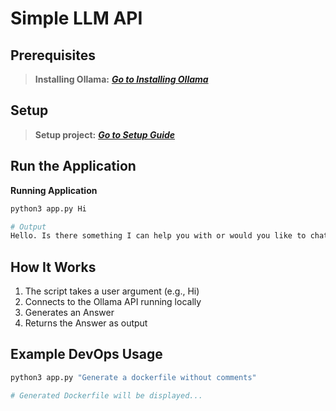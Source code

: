 # Simple LLM API

## Prerequisites

 > **Installing Ollama:** ***[Go to Installing Ollama](../../README.md)***

## Setup

 > **Setup project:** ***[Go to Setup Guide](../README.md)***



## Run the Application

**Running Application**
  ```bash
  python3 app.py Hi
  ```

  ``` bash
  # Output
  Hello. Is there something I can help you with or would you like to chat?
   ```

##  How It Works

1. The script takes a user argument (e.g., Hi)
2. Connects to the Ollama API running locally
3. Generates an Answer
4. Returns the Answer as output

##  Example DevOps Usage

```bash
python3 app.py "Generate a dockerfile without comments"

# Generated Dockerfile will be displayed...
```


